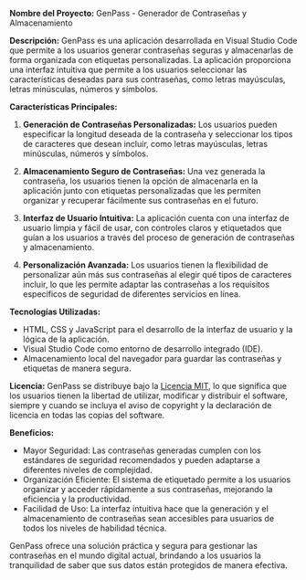 **Nombre del Proyecto:** GenPass - Generador de Contraseñas y Almacenamiento

**Descripción:**
GenPass es una aplicación desarrollada en Visual Studio Code que permite a los usuarios generar contraseñas seguras y almacenarlas de forma organizada con etiquetas personalizadas. La aplicación proporciona una interfaz intuitiva que permite a los usuarios seleccionar las características deseadas para sus contraseñas, como letras mayúsculas, letras minúsculas, números y símbolos.

**Características Principales:**
1. **Generación de Contraseñas Personalizadas:** Los usuarios pueden especificar la longitud deseada de la contraseña y seleccionar los tipos de caracteres que desean incluir, como letras mayúsculas, letras minúsculas, números y símbolos.
   
2. **Almacenamiento Seguro de Contraseñas:** Una vez generada la contraseña, los usuarios tienen la opción de almacenarla en la aplicación junto con etiquetas personalizadas que les permiten organizar y recuperar fácilmente sus contraseñas en el futuro.
   
3. **Interfaz de Usuario Intuitiva:** La aplicación cuenta con una interfaz de usuario limpia y fácil de usar, con controles claros y etiquetados que guían a los usuarios a través del proceso de generación de contraseñas y almacenamiento.
   
4. **Personalización Avanzada:** Los usuarios tienen la flexibilidad de personalizar aún más sus contraseñas al elegir qué tipos de caracteres incluir, lo que les permite adaptar las contraseñas a los requisitos específicos de seguridad de diferentes servicios en línea.

**Tecnologías Utilizadas:**
- HTML, CSS y JavaScript para el desarrollo de la interfaz de usuario y la lógica de la aplicación.
- Visual Studio Code como entorno de desarrollo integrado (IDE).
- Almacenamiento local del navegador para guardar las contraseñas y etiquetas de manera segura.

**Licencia:**
GenPass se distribuye bajo la [Licencia MIT](https://opensource.org/licenses/MIT), lo que significa que los usuarios tienen la libertad de utilizar, modificar y distribuir el software, siempre y cuando se incluya el aviso de copyright y la declaración de licencia en todas las copias del software.

**Beneficios:**
- Mayor Seguridad: Las contraseñas generadas cumplen con los estándares de seguridad recomendados y pueden adaptarse a diferentes niveles de complejidad.
- Organización Eficiente: El sistema de etiquetado permite a los usuarios organizar y acceder rápidamente a sus contraseñas, mejorando la eficiencia y la productividad.
- Facilidad de Uso: La interfaz intuitiva hace que la generación y el almacenamiento de contraseñas sean accesibles para usuarios de todos los niveles de habilidad técnica.

GenPass ofrece una solución práctica y segura para gestionar las contraseñas en el mundo digital actual, brindando a los usuarios la tranquilidad de saber que sus datos están protegidos de manera efectiva.